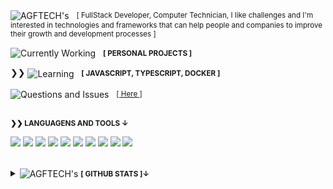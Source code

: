 <div align="left">
  <p>
    <img alt="AGFTECH's" align="center" src="https://img.shields.io/badge/-AGFTECH's-blue.svg?color=1da1f2&style=for-the-badge" />
    &nbsp;
    <small>
      [ FullStack Developer, Computer Technician, I like challenges and I'm interested in technologies and frameworks that can help people and companies to improve their growth and development processes ]
    </small>
  </p>

  <p>
    <img alt="Currently Working" align="center" src="https://img.shields.io/badge/-currently working-4D2AFF.svg?color=4D2AFF&style=for-the-badge" />
    &nbsp;
    <small>
      <strong>[ PERSONAL PROJECTS ]</strong>
    </small>
  </p>

  <p>
    ❯❯ <img alt="Learning" align="center" src="https://img.shields.io/badge/-learning-green.svg?color=4CAF50&style=for-the-badge" />
    &nbsp;
    <small>
      <strong>[ JAVASCRIPT, TYPESCRIPT, DOCKER ]</strong>
    </small>
  </p>

  <p>
    <img alt="Questions and Issues" align="center" src="https://img.shields.io/badge/-Questions and Issues-gray.svg?color=6A788D&style=for-the-badge" />
    &nbsp;
    <small>
      <a href="https://github.com/agftech/agftech/issues">[ Here ]</a>
    </small>
  </p>
  <br />
  
  <small>
    <strong>❯❯ LANGUAGENS AND TOOLS ↓</strong>&nbsp;
  </small>

[<img src="https://img.shields.io/badge/Docker-000000?logo=docker"/>](https://hub.docker.com/) [<img src="https://img.shields.io/badge/Git-000000?logo=git"/>](https://git-scm.com/doc) [<img src="https://img.shields.io/badge/Github-000000?logo=github"/>](https://github.com/) [<img src="https://img.shields.io/badge/Heroku-430098?logo=heroku"/>](https://www.heroku.com/) [<img src="https://img.shields.io/badge/JavaScript-000000?logo=javascript"/>](https://developer.mozilla.org/en-US/docs/Web/JavaScript) [<img src="https://img.shields.io/badge/NodeJS-339933?logo=node-dot-js"/>](https://nodejs.org/en/) [<img src="https://img.shields.io/badge/React-000000?logo=react"/>](https://reactjs.org/) [<img src="https://img.shields.io/badge/React Native-000000?logo=react"/>](https://reactnative.dev/) [<img src="https://img.shields.io/badge/Typescript-007ACC?logo=typescript"/>](https://www.typescriptlang.org/) [<img src="https://img.shields.io/badge/Vercel-000000?logo=vercel"/>](https://vercel.com/)

<div>
   
<br />

<details>
   <summary>
        <img alt="AGFTECH's" align="center" src="https://img.shields.io/badge/-AGFTECH's-blue.svg?color=1da1f2&style=for-the-badge" />
        <small>
          <strong>[ GITHUB STATS ]↓</strong>&nbsp;
        </small>
   </summary>
  <br>

  <p align="left">
    <img align="center" src="https://github-readme-stats.vercel.app/api?username=agftech&show_icons=true&theme=prussian" alt="AGF TECH's Github Stats" />
  </p>

  <img src="https://komarev.com/ghpvc/?username=agftech&label=Views"/>

</details>

<!--
**agftech/agftech** is a ✨ _special_ ✨ repository because its `README.md` (this file) appears on your GitHub profile.

Here are some ideas to get you started:

- 🔭 I’m currently working on ...
- 🌱 I’m currently learning ...
- 👯 I’m looking to collaborate on ...
- 🤔 I’m looking for help with ...
- 💬 Ask me about ...
- 📫 How to reach me: ...
- 😄 Pronouns: ...
- ⚡ Fun fact: ...
-->
